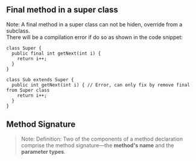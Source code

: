 ## Final method in a super class
Note: A final method in a super class can not be hiden, override from a subclass.   
There will be a compilation error if do so as shown in the code snippet:   
```
class Super {
  public final int getNext(int i) {
    return i++;
  }
}

class Sub extends Super {
  public int getNext(int i) { // Error, can only fix by remove final from Super class
    return i++;
  }
}
```  

## Method Signature
> Note: Definition: Two of the components of a method declaration comprise the method signature—the **method's name** and the **parameter types**.
